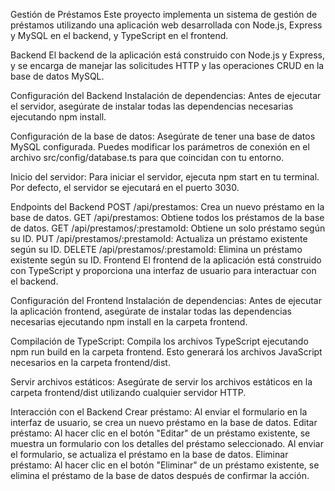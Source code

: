 Gestión de Préstamos
Este proyecto implementa un sistema de gestión de préstamos utilizando una aplicación web desarrollada con Node.js, Express y MySQL en el backend, y TypeScript en el frontend.

Backend
El backend de la aplicación está construido con Node.js y Express, y se encarga de manejar las solicitudes HTTP y las operaciones CRUD en la base de datos MySQL.

Configuración del Backend
Instalación de dependencias: Antes de ejecutar el servidor, asegúrate de instalar todas las dependencias necesarias ejecutando npm install.

Configuración de la base de datos: Asegúrate de tener una base de datos MySQL configurada. Puedes modificar los parámetros de conexión en el archivo src/config/database.ts para que coincidan con tu entorno.

Inicio del servidor: Para iniciar el servidor, ejecuta npm start en tu terminal. Por defecto, el servidor se ejecutará en el puerto 3030.

Endpoints del Backend
POST /api/prestamos: Crea un nuevo préstamo en la base de datos.
GET /api/prestamos: Obtiene todos los préstamos de la base de datos.
GET /api/prestamos/:prestamoId: Obtiene un solo préstamo según su ID.
PUT /api/prestamos/:prestamoId: Actualiza un préstamo existente según su ID.
DELETE /api/prestamos/:prestamoId: Elimina un préstamo existente según su ID.
Frontend
El frontend de la aplicación está construido con TypeScript y proporciona una interfaz de usuario para interactuar con el backend.

Configuración del Frontend
Instalación de dependencias: Antes de ejecutar la aplicación frontend, asegúrate de instalar todas las dependencias necesarias ejecutando npm install en la carpeta frontend.

Compilación de TypeScript: Compila los archivos TypeScript ejecutando npm run build en la carpeta frontend. Esto generará los archivos JavaScript necesarios en la carpeta frontend/dist.

Servir archivos estáticos: Asegúrate de servir los archivos estáticos en la carpeta frontend/dist utilizando cualquier servidor HTTP.

Interacción con el Backend
Crear préstamo: Al enviar el formulario en la interfaz de usuario, se crea un nuevo préstamo en la base de datos.
Editar préstamo: Al hacer clic en el botón "Editar" de un préstamo existente, se muestra un formulario con los detalles del préstamo seleccionado. Al enviar el formulario, se actualiza el préstamo en la base de datos.
Eliminar préstamo: Al hacer clic en el botón "Eliminar" de un préstamo existente, se elimina el préstamo de la base de datos después de confirmar la acción.
